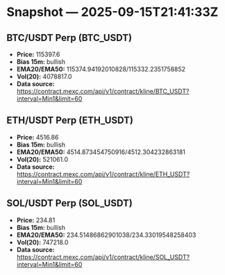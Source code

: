 # Snapshot — 2025-09-15T21:41:33Z

## BTC/USDT Perp (BTC_USDT)
- **Price:** 115397.6
- **Bias 15m:** bullish
- **EMA20/EMA50:** 115374.94192010828/115332.2351758852
- **Vol(20):** 4078817.0
- **Data source:** https://contract.mexc.com/api/v1/contract/kline/BTC_USDT?interval=Min1&limit=60

## ETH/USDT Perp (ETH_USDT)
- **Price:** 4516.86
- **Bias 15m:** bullish
- **EMA20/EMA50:** 4514.873454750916/4512.304232863181
- **Vol(20):** 521061.0
- **Data source:** https://contract.mexc.com/api/v1/contract/kline/ETH_USDT?interval=Min1&limit=60

## SOL/USDT Perp (SOL_USDT)
- **Price:** 234.81
- **Bias 15m:** bullish
- **EMA20/EMA50:** 234.51486862901038/234.33019548258403
- **Vol(20):** 747218.0
- **Data source:** https://contract.mexc.com/api/v1/contract/kline/SOL_USDT?interval=Min1&limit=60
